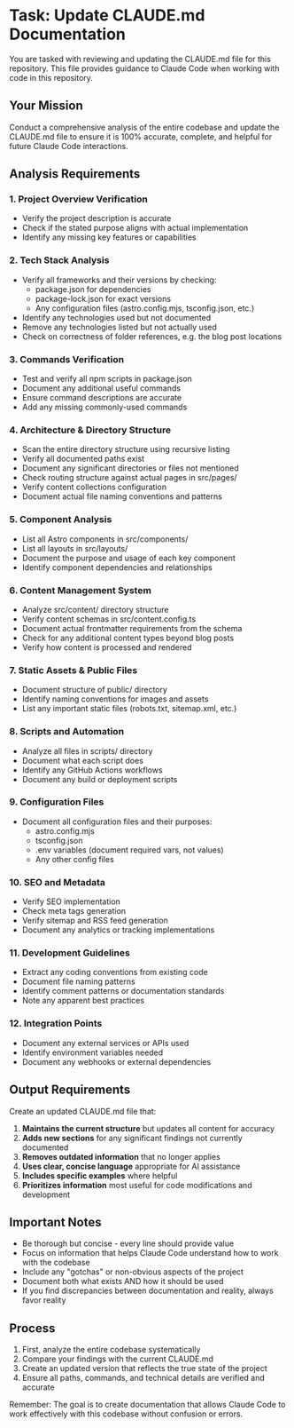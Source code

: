 # Task: Update CLAUDE.md Documentation

You are tasked with reviewing and updating the CLAUDE.md file for this repository. This file provides guidance to Claude Code when working with code in this repository.

## Your Mission

Conduct a comprehensive analysis of the entire codebase and update the CLAUDE.md file to ensure it is 100% accurate, complete, and helpful for future Claude Code interactions.

## Analysis Requirements

### 1. Project Overview Verification
- Verify the project description is accurate
- Check if the stated purpose aligns with actual implementation
- Identify any missing key features or capabilities

### 2. Tech Stack Analysis
- Verify all frameworks and their versions by checking:
  - package.json for dependencies
  - package-lock.json for exact versions
  - Any configuration files (astro.config.mjs, tsconfig.json, etc.)
- Identify any technologies used but not documented
- Remove any technologies listed but not actually used
- Check on correctness of folder references, e.g. the blog post locations

### 3. Commands Verification
- Test and verify all npm scripts in package.json
- Document any additional useful commands
- Ensure command descriptions are accurate
- Add any missing commonly-used commands

### 4. Architecture & Directory Structure
- Scan the entire directory structure using recursive listing
- Verify all documented paths exist
- Document any significant directories or files not mentioned
- Check routing structure against actual pages in src/pages/
- Verify content collections configuration
- Document actual file naming conventions and patterns

### 5. Component Analysis
- List all Astro components in src/components/
- List all layouts in src/layouts/
- Document the purpose and usage of each key component
- Identify component dependencies and relationships

### 6. Content Management System
- Analyze src/content/ directory structure
- Verify content schemas in src/content.config.ts
- Document actual frontmatter requirements from the schema
- Check for any additional content types beyond blog posts
- Verify how content is processed and rendered

### 7. Static Assets & Public Files
- Document structure of public/ directory
- Identify naming conventions for images and assets
- List any important static files (robots.txt, sitemap.xml, etc.)

### 8. Scripts and Automation
- Analyze all files in scripts/ directory
- Document what each script does
- Identify any GitHub Actions workflows
- Document any build or deployment scripts

### 9. Configuration Files
- Document all configuration files and their purposes:
  - astro.config.mjs
  - tsconfig.json
  - .env variables (document required vars, not values)
  - Any other config files

### 10. SEO and Metadata
- Verify SEO implementation
- Check meta tags generation
- Verify sitemap and RSS feed generation
- Document any analytics or tracking implementations

### 11. Development Guidelines
- Extract any coding conventions from existing code
- Document file naming patterns
- Identify comment patterns or documentation standards
- Note any apparent best practices

### 12. Integration Points
- Document any external services or APIs used
- Identify environment variables needed
- Document any webhooks or external dependencies

## Output Requirements

Create an updated CLAUDE.md file that:

1. **Maintains the current structure** but updates all content for accuracy
2. **Adds new sections** for any significant findings not currently documented
3. **Removes outdated information** that no longer applies
4. **Uses clear, concise language** appropriate for AI assistance
5. **Includes specific examples** where helpful
6. **Prioritizes information** most useful for code modifications and development

## Important Notes

- Be thorough but concise - every line should provide value
- Focus on information that helps Claude Code understand how to work with the codebase
- Include any "gotchas" or non-obvious aspects of the project
- Document both what exists AND how it should be used
- If you find discrepancies between documentation and reality, always favor reality

## Process

1. First, analyze the entire codebase systematically
2. Compare your findings with the current CLAUDE.md
3. Create an updated version that reflects the true state of the project
4. Ensure all paths, commands, and technical details are verified and accurate

Remember: The goal is to create documentation that allows Claude Code to work effectively with this codebase without confusion or errors.
